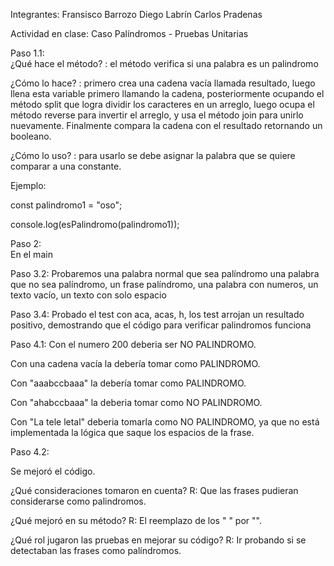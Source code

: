 Integrantes: 
Fransisco Barrozo
Diego Labrín
Carlos Pradenas

Actividad en clase: Caso Palíndromos - Pruebas Unitarias

Paso 1.1:  
¿Qué hace el método? : el método verifica si una palabra es
un palindromo

¿Cómo lo hace? : primero crea una cadena vacía llamada resultado,
luego llena esta variable primero llamando la cadena, posteriormente
ocupando el método split que logra dividir los caracteres en un arreglo,
luego ocupa el método reverse para invertir el arreglo, y usa el método join para unirlo
nuevamente. Finalmente compara la cadena con el resultado retornando un booleano.

¿Cómo lo uso? : para usarlo se debe asignar la palabra que se quiere comparar a una constante.

Ejemplo:

const palindromo1 = "oso";

console.log(esPalindromo(palindromo1));

Paso 2:  
En el main

Paso 3.2:
Probaremos una palabra normal que sea palíndromo
una palabra que no sea palíndromo,
un frase palíndromo,
una palabra con numeros,
un texto vacío,
un texto con solo espacio

Paso 3.4: 
Probado el test con aca, acas, h, los test arrojan un resultado
positivo, demostrando que el código para verificar palindromos funciona

Paso 4.1:
Con el numero 200 deberia ser NO PALINDROMO.

Con una cadena vacía la debería tomar como PALINDROMO.

Con "aaabccbaaa" la debería tomar como PALINDROMO.

Con "ahabccbaaa" la deberia tomar como NO PALINDROMO.

Con "La tele letal" deberia tomarla como NO PALINDROMO, ya que
no está implementada la lógica que saque los espacios de la frase.

Paso 4.2:

Se mejoró el código.

¿Qué consideraciones tomaron en cuenta? R: Que las frases pudieran
considerarse como palindromos.

¿Qué mejoró en su método? R: El reemplazo de los " " por "".

¿Qué rol jugaron las pruebas en mejorar su código? R: Ir probando si se detectaban
las frases como palíndromos.
